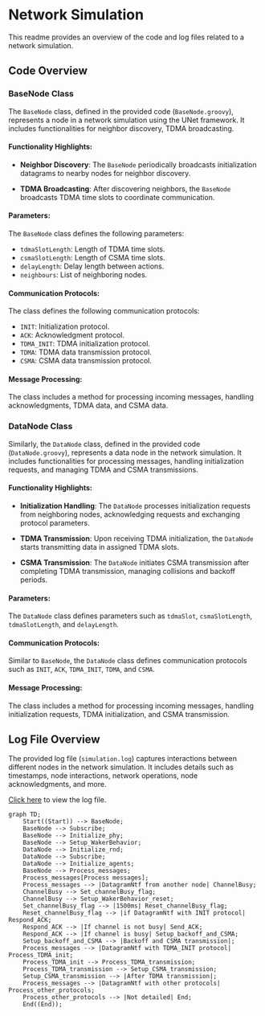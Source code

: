 # Network Simulation

This readme provides an overview of the code and log files related to a network simulation.

## Code Overview

### BaseNode Class

The `BaseNode` class, defined in the provided code (`BaseNode.groovy`), represents a node in a network simulation using the UNet framework. It includes functionalities for neighbor discovery, TDMA broadcasting.

#### Functionality Highlights:

- **Neighbor Discovery**: The `BaseNode` periodically broadcasts initialization datagrams to nearby nodes for neighbor discovery.

- **TDMA Broadcasting**: After discovering neighbors, the `BaseNode` broadcasts TDMA time slots to coordinate communication.

#### Parameters:

The `BaseNode` class defines the following parameters:

- `tdmaSlotLength`: Length of TDMA time slots.
- `csmaSlotLength`: Length of CSMA time slots.
- `delayLength`: Delay length between actions.
- `neighbours`: List of neighboring nodes.

#### Communication Protocols:

The class defines the following communication protocols:

- `INIT`: Initialization protocol.
- `ACK`: Acknowledgment protocol.
- `TDMA_INIT`: TDMA initialization protocol.
- `TDMA`: TDMA data transmission protocol.
- `CSMA`: CSMA data transmission protocol.

#### Message Processing:

The class includes a method for processing incoming messages, handling acknowledgments, TDMA data, and CSMA data.

### DataNode Class

Similarly, the `DataNode` class, defined in the provided code (`DataNode.groovy`), represents a data node in the network simulation. It includes functionalities for processing messages, handling initialization requests, and managing TDMA and CSMA transmissions.

#### Functionality Highlights:

- **Initialization Handling**: The `DataNode` processes initialization requests from neighboring nodes, acknowledging requests and exchanging protocol parameters.

- **TDMA Transmission**: Upon receiving TDMA initialization, the `DataNode` starts transmitting data in assigned TDMA slots.

- **CSMA Transmission**: The `DataNode` initiates CSMA transmission after completing TDMA transmission, managing collisions and backoff periods.

#### Parameters:

The `DataNode` class defines parameters such as `tdmaSlot`, `csmaSlotLength`, `tdmaSlotLength`, and `delayLength`.

#### Communication Protocols:

Similar to `BaseNode`, the `DataNode` class defines communication protocols such as `INIT`, `ACK`, `TDMA_INIT`, `TDMA`, and `CSMA`.

#### Message Processing:

The class includes a method for processing incoming messages, handling initialization requests, TDMA initialization, and CSMA transmission.

## Log File Overview

The provided log file (`simulation.log`) captures interactions between different nodes in the network simulation. It includes details such as timestamps, node interactions, network operations, node acknowledgments, and more.

[Click here](path/to/simulation.log) to view the log file.

```mermaid
graph TD;
    Start((Start)) --> BaseNode;
    BaseNode --> Subscribe;
    BaseNode --> Initialize_phy;
    BaseNode --> Setup_WakerBehavior;
    DataNode --> Initialize_rnd;
    DataNode --> Subscribe;
    DataNode --> Initialize_agents;
    BaseNode --> Process_messages;
    Process_messages[Process messages];
    Process_messages --> |DatagramNtf from another node| ChannelBusy;
    ChannelBusy --> Set_channelBusy_flag;
    ChannelBusy --> Setup_WakerBehavior_reset;
    Set_channelBusy_flag --> |1500ms| Reset_channelBusy_flag;
    Reset_channelBusy_flag --> |if DatagramNtf with INIT protocol| Respond_ACK;
    Respond_ACK --> |If channel is not busy| Send_ACK;
    Respond_ACK --> |If channel is busy| Setup_backoff_and_CSMA;
    Setup_backoff_and_CSMA --> |Backoff and CSMA transmission|;
    Process_messages --> |DatagramNtf with TDMA_INIT protocol| Process_TDMA_init;
    Process_TDMA_init --> Process_TDMA_transmission;
    Process_TDMA_transmission --> Setup_CSMA_transmission;
    Setup_CSMA_transmission --> |After TDMA transmission|;
    Process_messages --> |DatagramNtf with other protocols| Process_other_protocols;
    Process_other_protocols --> |Not detailed| End;
    End((End));

